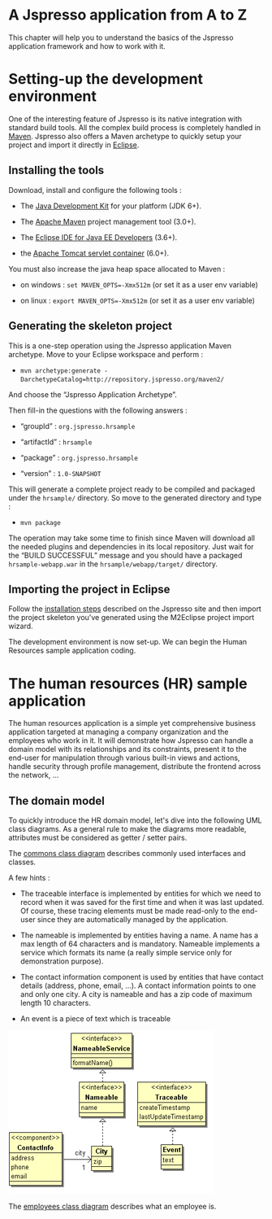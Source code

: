 A Jspresso application from A to Z
==================================

This chapter will help you to understand the basics of the Jspresso
application framework and how to work with it.

Setting-up the development environment
======================================

One of the interesting feature of Jspresso is its native integration
with standard build tools. All the complex build process is completely
handled in [Maven](http://maven.apache.org/). Jspresso also offers a
Maven archetype to quickly setup your project and import it directly in
[Eclipse](http://www.eclipse.org/).

Installing the tools
--------------------

Download, install and configure the following tools :

-   The [Java Development
    Kit](http://java.sun.com/javase/downloads/index.jsp) for your
    platform (JDK 6+).

-   The [Apache Maven](http://maven.apache.org/download.html) project
    management tool (3.0+).

-   The [Eclipse IDE for Java EE
    Developers](http://www.eclipse.org/downloads/) (3.6+).

-   the [Apache Tomcat servlet
    container](http://tomcat.apache.org/download-60.cgi) (6.0+).

You must also increase the java heap space allocated to Maven :

-   on windows : `set MAVEN_OPTS=-Xmx512m` (or set it as a user env
    variable)

-   on linux : `export MAVEN_OPTS=-Xmx512m` (or set it as a user env
    variable)

Generating the skeleton project
-------------------------------

This is a one-step operation using the Jspresso application Maven
archetype. Move to your Eclipse workspace and perform :

-   `mvn archetype:generate
              -DarchetypeCatalog=http://repository.jspresso.org/maven2/`

And choose the “Jspresso Application Archetype”.

Then fill-in the questions with the following answers :

-   “groupId” : `org.jspresso.hrsample`

-   “artifactId” : `hrsample`

-   “package” : `org.jspresso.hrsample`

-   “version” : `1.0-SNAPSHOT`

This will generate a complete project ready to be compiled and packaged
under the `hrsample/` directory. So move to the generated directory and
type :

-   `mvn package`

The operation may take some time to finish since Maven will download all
the needed plugins and dependencies in its local repository. Just wait
for the “BUILD SUCCESSFUL” message and you should have a packaged
`hrsample-webapp.war` in the `hrsample/webapp/target/` directory.

Importing the project in Eclipse
--------------------------------

Follow the [installation steps](???) described on the Jspresso site and
then import the project skeleton you've generated using the M2Eclipse
project import wizard.

The development environment is now set-up. We can begin the Human
Resources sample application coding.

The human resources (HR) sample application
===========================================

The human resources application is a simple yet comprehensive business
application targeted at managing a company organization and the
employees who work in it. It will demonstrate how Jspresso can handle a
domain model with its relationships and its constraints, present it to
the end-user for manipulation through various built-in views and
actions, handle security through profile management, distribute the
frontend across the network, ...

The domain model
----------------

To quickly introduce the HR domain model, let's dive into the following
UML class diagrams. As a general rule to make the diagrams more
readable, attributes must be considered as getter / setter pairs.

The [commons class diagram](#commons-cd) describes commonly used
interfaces and classes.

A few hints :

-   The traceable interface is implemented by entities for which we need
    to record when it was saved for the first time and when it was last
    updated. Of course, these tracing elements must be made read-only to
    the end-user since they are automatically managed by the
    application.

-   The nameable is implemented by entities having a name. A name has a
    max length of 64 characters and is mandatory. Nameable implements a
    service which formats its name (a really simple service only for
    demonstration purpose).

-   The contact information component is used by entities that have
    contact details (address, phone, email, ...). A contact information
    points to one and only one city. A city is nameable and has a zip
    code of maximum length 10 characters.

-   An event is a piece of text which is traceable

![Commons class diagram](../uml/commons-cd.PNG)

The [employees class diagram](#employee-cd) describes what an employee
is.

